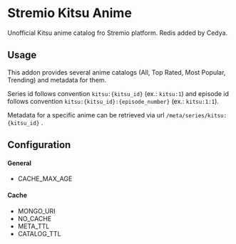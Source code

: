 # Stremio Kitsu Anime

Unofficial Kitsu anime catalog fro Stremio platform. Redis added by Cedya.

## Usage

This addon provides several anime catalogs (All, Top Rated, Most Popular, Trending) and metadata for them. 

Series id follows convention `kitsu:{kitsu_id}` (ex.: `kitsu:1`) and episode id follows convention `kitsu:{kitsu_id}:{episode_number}` (ex.: `kitsu:1:1`).

Metadata for a specific anime can be retrieved via url `/meta/series/kitsu:{kitsu_id}` .

## Configuration

#### General

 - CACHE_MAX_AGE

#### Cache

 - MONGO_URI
 - NO_CACHE
 - META_TTL
 - CATALOG_TTL
